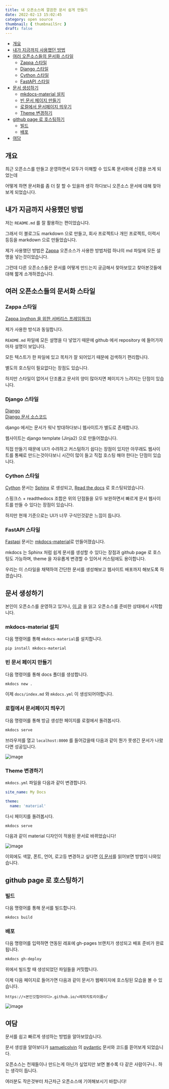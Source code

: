 ```yaml
---
title: 내 오픈소스에 깔끔한 문서 쉽게 만들기
date: 2022-02-13 15:02:45
category: open source
thumbnail: { thumbnailSrc }
draft: false
---
```


- [개요](#개요)
- [내가 지금까지 사용했던 방법](#내가-지금까지-사용했던-방법)
- [여러 오픈소스들의 문서화 스타일](#여러-오픈소스들의-문서화-스타일)
  - [Zappa 스타일](#zappa-스타일)
  - [Django 스타일](#django-스타일)
  - [Cython 스타일](#cython-스타일)
  - [FastAPI 스타일](#fastapi-스타일)
- [문서 생성하기](#문서-생성하기)
  - [mkdocs-material 설치](#mkdocs-material-설치)
  - [빈 문서 페이지 만들기](#빈-문서-페이지-만들기)
  - [로컬에서 문서페이지 띄우기](#로컬에서-문서페이지-띄우기)
  - [Theme 변경하기](#theme-변경하기)
- [github page 로 호스팅하기](#github-page-로-호스팅하기)
  - [빌드](#빌드)
  - [배포](#배포)
- [여담](#여담)

## 개요

최근 오픈소스를 만들고 운영하면서 모두가 이해할 수 있도록 문서화에 신경을 쓰게 되었는데

어떻게 하면 문서화를 좀 더 잘 할 수 있을까 생각 하다보니 오픈소스 문서에 대해 찾아보게 되었습니다.

## 내가 지금까지 사용했던 방법

저는 `README.md` 를 잘 활용하는 편이었습니다.

그래서 이 블로그도 markdown 으로 만들고, 회사 프로젝트나 개인 프로젝트, 이력서 등등을 markdown 으로 만들었습니다.

제가 사용했던 방법은 [Zappa](https://github.com/zappa/Zappa) 오픈소스가 사용한 방법처럼 하나의 md 파일에 모든 설명을 넣는것이었습니다.

그런데 다른 오픈소스들은 문서를 어떻게 만드는지 궁금해서 찾아보았고 찾아본것들에 대해 짧게 소개하겠습니다.

## 여러 오픈소스들의 문서화 스타일

### Zappa 스타일

[Zappa (python 을 위한 서버리스 프레임워크)](https://github.com/zappa/Zappa)

제가 사용한 방식과 동일합니다.

`README.md` 파일에 모든 설명을 다 넣었기 때문에 github 에서 repository 에 들어가자마자 설명이 보입니다.

모든 텍스트가 한 파일에 있고 목차가 잘 되어있기 때문에 검색하기 편리합니다.

별도의 호스팅이 필요없다는 장점도 있습니다.

하지만 스타일이 없어서 단조롭고 문서의 양이 많아지면 페이지가 느려지는 단점이 있습니다.

### Django 스타일

[Django](https://www.djangoproject.com/)  
[Django 문서 소스코드](https://github.com/django/djangoproject.com)

django 에서는 문서가 워낙 방대하다보니 웹사이트가 별도로 존재합니다.

웹사이트는 django template (Jinja2) 으로 만들어졌습니다.

직접 만들기 때문에 UI가 수려하고 커스텀하기 쉽다는 장점이 있지만 아무래도 웹사이트를 통째로 만드는것이다보니 시간이 많이 들고 직접 호스팅 해야 한다는 단점이 있습니다.

### Cython 스타일

[Cython](https://cython.readthedocs.io/) 문서는 [Sphinx](https://www.sphinx-doc.org/) 로 생성되고, [Read the docs](https://readthedocs.org/) 로 호스팅되었습니다.

스핑크스 + readthedocs 조합은 위의 단점들을 모두 보완하면서 빠르게 문서 웹사이트를 만들 수 있다는 장점이 있습니다.

하지만 현재 기준으로는 UI가 너무 구식인것같은 느낌이 듭니다.

### FastAPI 스타일

[Fastapi](https://fastapi.tiangolo.com/) 문서는 [mkdocs-material](https://squidfunk.github.io/mkdocs-material/)로 만들어졌습니다.

mkdocs 는 Sphinx 처럼 쉽게 문서를 생성할 수 있다는 장점과 github page 로 호스팅도 가능하며, theme 을 자유롭게 변경할 수 있어서 커스텀에도 용이합니다.

우리는 이 스타일을 채택하여 간단한 문서를 생성해보고 웹사이트 배포까지 해보도록 하겠습니다.

## 문서 생성하기

본인이 오픈소스를 운영하고 있거나, [이 글](https://pypy.dev/python/make-and-deploy-python-package/) 을 읽고 오픈소스를 준비한 상태에서 시작합니다.

### mkdocs-material 설치

다음 명령어를 통해 `mkdocs-material`를 설치합니다.

```sh
pip install mkdocs-material
```

### 빈 문서 페이지 만들기

다음 명령어를 통해 docs 폴더를 생성합니다.

```sh
mkdocs new .
```

이제 `docs/index.md` 와 `mkdocs.yml` 이 생성되어야합니다.

### 로컬에서 문서페이지 띄우기

다음 명령어를 통해 방금 생성한 페이지를 로컬에서 돌려봅시다.

```sh
mkdocs serve
```

브라우저를 열고 `localhost:8000` 를 들어갔을때 다음과 같이 뭔가 못생긴 문서가 나왔다면 성공입니다.

![image](./images/easy-make-docs-for-my-open-source-0.png)

### Theme 변경하기

`mkdocs.yml` 파일을 다음과 같이 변경합니다.

```yml {3-4}
site_name: My Docs

theme:
  name: 'material'
```

다시 페이지를 돌려봅시다.

```sh
mkdocs serve
```

다음과 같이 material 디자인이 적용된 문서로 바뀌었습니다!

![image](./images/easy-make-docs-for-my-open-source-1.png)

이외에도 색깔, 폰트, 언어, 로고등 변경하고 싶다면 [이 문서](https://squidfunk.github.io/mkdocs-material/creating-your-site/#advanced-configuration)를 읽어보면 방법이 나와있습니다.

## github page 로 호스팅하기

### 빌드

다음 명령어를 통해 문서를 빌드합니다.

```sh
mkdocs build
```

### 배포

다음 명령어를 입력하면 연동된 레포에 gh-pages 브랜치가 생성되고 배포 준비가 완료됩니다.

```sh
mkdocs gh-deploy
```

위에서 빌드할 때 생성되었던 파일들을 커밋합니다.

이제 다음 페이지로 들어가면 다음과 같이 문서가 웹페이지에 호스팅된 모습을 볼 수 있습니다.

`https://<본인깃헙아이디>.github.io/<레파지토리이름>/`

![image](./images/easy-make-docs-for-my-open-source-2.png)

## 여담

문서를 쉽고 빠르게 생성하는 방법을 알아보았습니다.

문서 생성을 알아보다가 [samuelcolvin](https://github.com/samuelcolvin) 의 [pydantic](https://github.com/samuelcolvin/pydantic) 문서와 코드를 뜯어보게 되었습니다.

오픈소스는 천재들이나 만드는게 아닌가 싶었지만 보면 볼수록 다 같은 사람이구나.. 하는 생각이 듭니다.

여러분도 작은것부터 차근차근 오픈소스에 기여해보시기 바랍니다!

